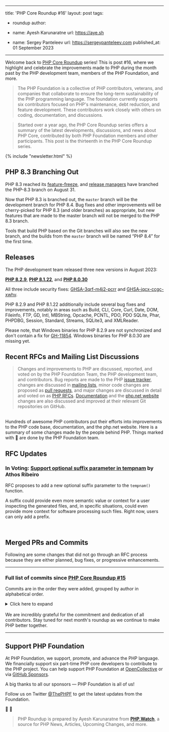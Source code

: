 
---
title: 'PHP Core Roundup #16'
layout: post
tags:
  - roundup
author:
  - name: Ayesh Karunaratne
    url: https://aye.sh
  
  - name: Sergey Panteleev
    url: https://sergeypanteleev.com
published_at: 01 September 2023

---

Welcome back to [PHP Core Roundup](/blog/tag/roundup/) series! This is post #16, where we highlight and celebrate the improvements made to PHP during the month past by the PHP development team, members of the PHP Foundation, and more.

> The PHP Foundation is a collective of PHP contributors, veterans, and companies that collaborate to ensure the long-term sustainability of the PHP programming language. The foundation currently supports six contributors focused on PHP's maintenance, debt reduction, and feature development. These contributors work closely with others on coding, documentation, and discussions.

> Started over a year ago, the PHP Core Roundup series offers a summary of the latest developments, discussions, and news about PHP Core, contributed by both PHP Foundation members and other participants. This post is the thirteenth in the PHP Core Roundup series.

{% include "newsletter.html" %}

## PHP 8.3 Branching Out

PHP 8.3 reached its [feature-freeze](/blog/2023/08/01/php-core-roundup-15/#php-8.3-feature-freeze), and [release managers](/blog/2023/05/02/php-core-roundup-12/#php-8.3-release-managers-elected) have branched the PHP-8.3 branch on August 31.

Now that PHP 8.3 is branched out, the `master` branch will be the development branch for PHP 8.4. Bug fixes and other improvements will be cherry-picked for PHP 8.3 (and older branches) as appropriate, but new features that are made to the master branch will not be merged to the PHP 8.3 branch.

Tools that build PHP based on the Git branches will also see the new branch, and the builds from the `master` branch will be named “PHP 8.4” for the first time.

## Releases

The PHP development team released three new versions in August 2023:

**[PHP 8.2.9](https://www.php.net/archive/2023.php#2023-08-16-1)**, **[PHP 8.1.22](https://www.php.net/archive/2023.php#2023-08-03-1)**, and **[PHP 8.0.30](https://www.php.net/archive/2023.php#2023-08-04-1)**

All three include security fixes: [GHSA-3qrf-m4j2-pcrr](https://github.com/php/php-src/security/advisories/GHSA-3qrf-m4j2-pcrr) and [GHSA-jqcx-ccgc-xwhv](https://github.com/php/php-src/security/advisories/GHSA-jqcx-ccgc-xwhv).

PHP 8.2.9 and PHP 8.1.22 additionally include several bug fixes and improvements, notably in areas such as Build, CLI, Core, Curl, Date, DOM, Fileinfo, FTP, GD, Intl, MBString, Opcache, PCNTL, PDO, PDO SQLite, Phar, PHPDBG, Session, Standard, Streams, SQLite3, and XMLReader.

Please note, that Windows binaries for PHP 8.2.9 are not synchronized and don't contain a fix for [GH-11854](https://github.com/php/php-src/issues/11854). Windows binaries for PHP 8.0.30 are missing yet.

## Recent RFCs and Mailing List Discussions


> Changes and improvements to PHP are discussed, reported, and voted on by the PHP Foundation Team, the PHP development team, and contributors. Bug reports are made to the PHP [issue tracker](https://github.com/php/php-src/issues), changes are discussed in [mailing lists](https://www.php.net/mailing-lists.php), minor code changes are proposed as [pull requests](https://github.com/php/php-src/issues), and major changes are discussed in detail and voted on as [PHP RFCs](https://wiki.php.net/rfc). [Documentation](https://github.com/php/doc-en/) and the [php.net website](https://github.com/php/web-php) changes are also discussed and improved at their relevant Git repositories on GitHub.

<br>
Hundreds of awesome PHP contributors put their efforts into improvements to the PHP code base, documentation, and the php.net website. Here is a summary of some changes made by the people behind PHP. Things marked with 💜 are done by the PHP Foundation team.

## RFC Updates

### In Voting: [Support optional suffix parameter in tempnam](https://wiki.php.net/rfc/tempnam-suffix-v2) by Athos Ribeiro

RFC proposes to add a new optional suffix parameter to the `tempnam()` function.

A suffix could provide even more semantic value or context for a user inspecting the generated files, and, in specific situations, could even provide more context for software processing such files. Right now, users can only add a prefix.

<br>

## Merged PRs and Commits

Following are some changes that did not go through an RFC process because they are either planned, bug fixes, or progressive enhancements.
 
---

### Full list of commits  since [PHP Core Roundup #15](/blog/2023/08/01/php-core-roundup-15/)

Commits are in the order they were added, grouped by author in alphabetical order.

<details markdown="1">
  <summary>Click here to expand</summary>


</details>
<br>
We are incredibly grateful for the commitment and dedication of all contributors. Stay tuned for next month's roundup as we continue to make PHP better together.

<br>

---

## Support PHP Foundation

At PHP Foundation, we support, promote, and advance the PHP language. We financially support six part-time PHP core developers to contribute to the PHP project. You can help support PHP Foundation at [OpenCollective](https://opencollective.com/phpfoundation) or via [GitHub Sponsors](https://github.com/sponsors/ThePHPF).

A big thanks to all our sponsors — PHP Foundation is all of us!

Follow us on Twitter [@ThePHPF](https://twitter.com/thephpf) to get the latest updates from the Foundation.

💜️ 🐘

> PHP Roundup is prepared by Ayesh Karunaratne from **[PHP.Watch](https://php.watch)**, a source for PHP News, Articles, Upcoming Changes, and more. 


